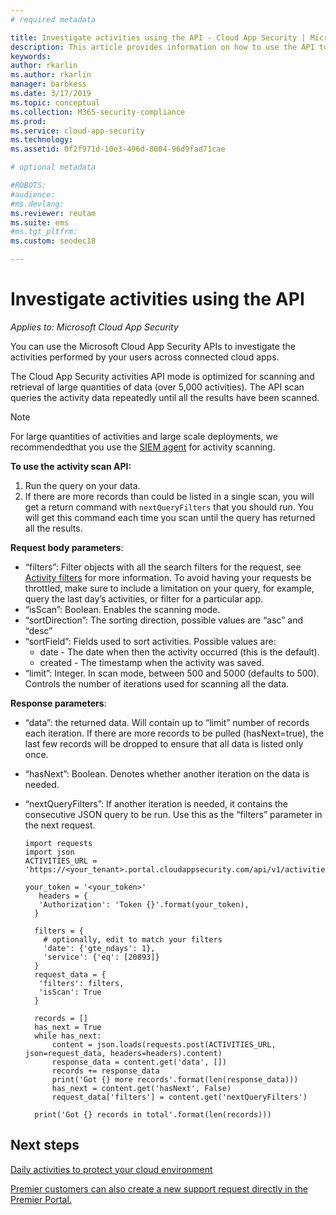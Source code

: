 ```yaml
---
# required metadata

title: Investigate activities using the API - Cloud App Security | Microsoft Docs
description: This article provides information on how to use the API to investigate user activity in Cloud App Security.
keywords:
author: rkarlin
ms.author: rkarlin
manager: barbkess
ms.date: 3/17/2019
ms.topic: conceptual
ms.collection: M365-security-compliance
ms.prod:
ms.service: cloud-app-security
ms.technology:
ms.assetid: 0f2f971d-10e3-496d-8004-96d9fad71cae

# optional metadata

#ROBOTS:
#audience:
#ms.devlang:
ms.reviewer: reutam
ms.suite: ems
#ms.tgt_pltfrm:
ms.custom: seodec18

---
```

# Investigate activities using the API

*Applies to: Microsoft Cloud App Security*

You can use the Microsoft Cloud App Security APIs to investigate the activities performed by your users across connected cloud apps. 

The Cloud App Security activities API mode is optimized for scanning and retrieval of large quantities of data (over 5,000 activities). The API scan queries the activity data repeatedly until all the results have been scanned. 

> [!NOTE] 
> For large quantities of activities and large scale deployments, we recommendedthat you use the [SIEM agent](siem.md) for activity scanning.

**To use the activity scan API:**

1. Run the query on your data.
1. If there are more records than could be listed in a single scan, you will get a return command with `nextQueryFilters` that you should run. You will get this command each time you scan until the query has returned all the results.
 
 
**Request body parameters**:
- “filters”: Filter objects with all the search filters for the request, see [Activity filters](activity-filters.md) for more information. To avoid having your requests be throttled, make sure to include a limitation on your query, for example, query the last day’s activities, or filter for a particular app.
- “isScan”: Boolean. Enables the scanning mode.
- “sortDirection”: The sorting direction, possible values are “asc” and “desc” 
- “sortField”: Fields used to sort activities. Possible values are: 
    - date - The date when then the activity occurred (this is the default).
    - created - The timestamp when the activity was saved.
- “limit”: Integer. In scan mode, between 500 and 5000 (defaults to 500). Controls the number of iterations used for scanning all the data. 

**Response parameters**:
- “data”: the returned data. Will contain up to “limit” number of records each iteration. If there are more records to be pulled (hasNext=true), the last few records will be dropped to ensure that all data is listed only once.
- “hasNext”: Boolean. Denotes whether another iteration on the data is needed.
- “nextQueryFilters”: If another iteration is needed, it contains the consecutive JSON query to be run. Use this as the “filters” parameter in the next request.



      import requests
      import json
      ACTIVITIES_URL = 'https://<your_tenant>.portal.cloudappsecurity.com/api/v1/activities/'
    
      your_token = '<your_token>'
         headers = {
         'Authorization': 'Token {}'.format(your_token),
        }
    
        filters = {
          # optionally, edit to match your filters
          'date': {'gte_ndays': 1},
          'service': {'eq': [20893]}
        }
        request_data = {
         'filters': filters,
         'isScan': True
        }
        
        records = []
        has_next = True
        while has_next:
            content = json.loads(requests.post(ACTIVITIES_URL, json=request_data, headers=headers).content)
            response_data = content.get('data', [])
            records += response_data
            print('Got {} more records'.format(len(response_data)))
            has_next = content.get('hasNext', False)
            request_data['filters'] = content.get('nextQueryFilters')
        
        print('Got {} records in total'.format(len(records)))
        
 
## Next steps
[Daily activities to protect your cloud environment](daily-activities-to-protect-your-cloud-environment.md)   

[Premier customers can also create a new support request directly in the Premier Portal.](https://premier.microsoft.com/)  
  
